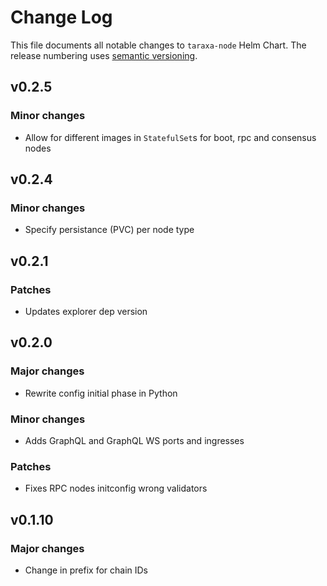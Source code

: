 # Change Log

This file documents all notable changes to `taraxa-node` Helm Chart. The release
numbering uses [semantic versioning](http://semver.org).


## v0.2.5

### Minor changes

* Allow for different images in `StatefulSet`s for boot, rpc and consensus nodes


## v0.2.4

### Minor changes

* Specify persistance (PVC) per node type


## v0.2.1

### Patches

* Updates explorer dep version

## v0.2.0

### Major changes

* Rewrite config initial phase in Python

### Minor changes

* Adds GraphQL and GraphQL WS ports and ingresses

### Patches

* Fixes RPC nodes initconfig wrong validators

## v0.1.10

### Major changes

* Change in prefix for chain IDs



